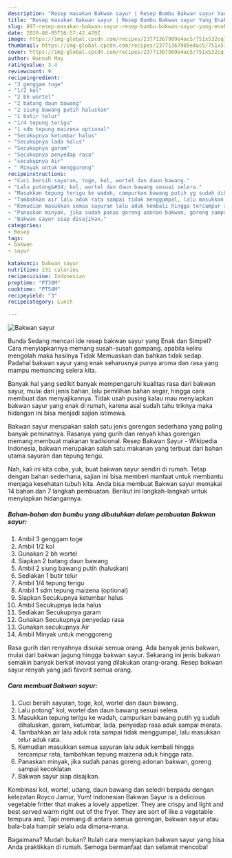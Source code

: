 ```yaml
---
description: "Resep masakan Bakwan sayur | Resep Bumbu Bakwan sayur Yang Enak Dan Mudah"
title: "Resep masakan Bakwan sayur | Resep Bumbu Bakwan sayur Yang Enak Dan Mudah"
slug: 897-resep-masakan-bakwan-sayur-resep-bumbu-bakwan-sayur-yang-enak-dan-mudah
date: 2020-08-05T16:57:42.470Z
image: https://img-global.cpcdn.com/recipes/23771367989e4ac5/751x532cq70/bakwan-sayur-foto-resep-utama.jpg
thumbnail: https://img-global.cpcdn.com/recipes/23771367989e4ac5/751x532cq70/bakwan-sayur-foto-resep-utama.jpg
cover: https://img-global.cpcdn.com/recipes/23771367989e4ac5/751x532cq70/bakwan-sayur-foto-resep-utama.jpg
author: Hannah May
ratingvalue: 3.4
reviewcount: 9
recipeingredient:
- "3 genggam toge"
- "1/2 kol"
- "2 bh wortel"
- "2 batang daun bawang"
- "2 siung bawang putih haluskan"
- "1 butir telur"
- "1/4 tepung terigu"
- "1 sdm tepung maizena optional"
- "Secukupnya ketumbar halus"
- "Secukupnya lada halus"
- "Secukupnya garam"
- "Secukupnya penyedap rasa"
- "secukupnya Air"
- " Minyak untuk menggoreng"
recipeinstructions:
- "Cuci bersih sayuran, toge, kol, wortel dan daun bawang."
- "Lalu potong&#34; kol, wortel dan daun bawang sesuai selera."
- "Masukkan tepung terigu ke wadah, campurkan bawang putih yg sudah dihaluskan, garam, ketumbar, lada, penyedap rasa aduk sampai merata."
- "Tambahkan air lalu aduk rata sampai tidak menggumpal, lalu masukkan telur aduk rata."
- "Kemudian masukkan semua sayuran lalu aduk kembali hingga tercampur rata, tambahkan tepung maizena aduk hingga rata."
- "Panaskan minyak, jika sudah panas goreng adonan bakwan, goreng sampai kecoklatan"
- "Bakwan sayur siap disajikan."
categories:
- Resep
tags:
- bakwan
- sayur

katakunci: bakwan sayur 
nutrition: 231 calories
recipecuisine: Indonesian
preptime: "PT38M"
cooktime: "PT54M"
recipeyield: "3"
recipecategory: Lunch

---
```



![Bakwan sayur](https://img-global.cpcdn.com/recipes/23771367989e4ac5/751x532cq70/bakwan-sayur-foto-resep-utama.jpg)

Bunda Sedang mencari ide resep bakwan sayur yang Enak dan Simpel? Cara menyiapkannya memang susah-susah gampang. apabila keliru mengolah maka hasilnya Tidak Memuaskan dan bahkan tidak sedap. Padahal bakwan sayur yang enak seharusnya punya aroma dan rasa yang mampu memancing selera kita.

Banyak hal yang sedikit banyak mempengaruhi kualitas rasa dari bakwan sayur, mulai dari jenis bahan, lalu pemilihan bahan segar, hingga cara membuat dan menyajikannya. Tidak usah pusing kalau mau menyiapkan bakwan sayur yang enak di rumah, karena asal sudah tahu triknya maka hidangan ini bisa menjadi sajian istimewa.

Bakwan sayur merupakan salah satu jenis gorengan sederhana yang paling banyak peminatnya. Rasanya yang gurih dan renyah khas gorengan memang membuat makanan tradisional. Resep Bakwan Sayur - Wikipedia Indonesia, bakwan merupakan salah satu makanan yang terbuat dari bahan utama sayuran dan tepung terigu.


Nah, kali ini kita coba, yuk, buat bakwan sayur sendiri di rumah. Tetap dengan bahan sederhana, sajian ini bisa memberi manfaat untuk membantu menjaga kesehatan tubuh kita. Anda bisa membuat Bakwan sayur memakai 14 bahan dan 7 langkah pembuatan. Berikut ini langkah-langkah untuk menyiapkan hidangannya.

<!--inarticleads1-->

##### Bahan-bahan dan bumbu yang dibutuhkan dalam pembuatan Bakwan sayur:

1. Ambil 3 genggam toge
1. Ambil 1/2 kol
1. Gunakan 2 bh wortel
1. Siapkan 2 batang daun bawang
1. Ambil 2 siung bawang putih (haluskan)
1. Sediakan 1 butir telur
1. Ambil 1/4 tepung terigu
1. Ambil 1 sdm tepung maizena (optional)
1. Siapkan Secukupnya ketumbar halus
1. Ambil Secukupnya lada halus
1. Sediakan Secukupnya garam
1. Gunakan Secukupnya penyedap rasa
1. Gunakan secukupnya Air
1. Ambil  Minyak untuk menggoreng


Rasa gurih dan renyahnya disukai semua orang. Ada banyak jenis bakwan, mulai dari bakwan jagung hingga bakwan sayur. Sekarang ini jenis bakwan semakin banyak berkat inovasi yang dilakukan orang-orang. Resep bakwan sayur renyah yang jadi favorit semua orang. 

<!--inarticleads2-->

##### Cara membuat Bakwan sayur:

1. Cuci bersih sayuran, toge, kol, wortel dan daun bawang.
1. Lalu potong&#34; kol, wortel dan daun bawang sesuai selera.
1. Masukkan tepung terigu ke wadah, campurkan bawang putih yg sudah dihaluskan, garam, ketumbar, lada, penyedap rasa aduk sampai merata.
1. Tambahkan air lalu aduk rata sampai tidak menggumpal, lalu masukkan telur aduk rata.
1. Kemudian masukkan semua sayuran lalu aduk kembali hingga tercampur rata, tambahkan tepung maizena aduk hingga rata.
1. Panaskan minyak, jika sudah panas goreng adonan bakwan, goreng sampai kecoklatan
1. Bakwan sayur siap disajikan.


Kombinasi kol, wortel, udang, daun bawang dan seledri berpadu dengan kelezatan Royco Jamur, Yum! Indonesian Bakwan Sayur is a delicious vegetable fritter that makes a lovely appetizer. They are crispy and light and best served warm right out of the fryer. They are sort of like a vegetable tempura and. Tapi memang di antara semua gorengan, bakwan sayur atau bala-bala hampir selalu ada dimana-mana. 

Bagaimana? Mudah bukan? Itulah cara menyiapkan bakwan sayur yang bisa Anda praktikkan di rumah. Semoga bermanfaat dan selamat mencoba!
